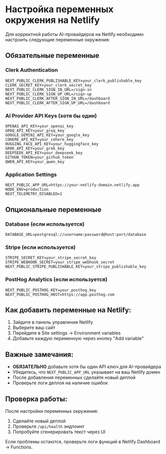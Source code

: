 # Настройка переменных окружения на Netlify

Для корректной работы AI-провайдеров на Netlify необходимо настроить следующие переменные окружения:

## Обязательные переменные

### Clerk Authentication
```
NEXT_PUBLIC_CLERK_PUBLISHABLE_KEY=your_clerk_publishable_key
CLERK_SECRET_KEY=your_clerk_secret_key
NEXT_PUBLIC_CLERK_SIGN_IN_URL=/sign-in
NEXT_PUBLIC_CLERK_SIGN_UP_URL=/sign-up
NEXT_PUBLIC_CLERK_AFTER_SIGN_IN_URL=/dashboard
NEXT_PUBLIC_CLERK_AFTER_SIGN_UP_URL=/dashboard
```

### AI Provider API Keys (хотя бы один)
```
OPENAI_API_KEY=your_openai_key
GROQ_API_KEY=your_groq_key
GOOGLE_GEMINI_API_KEY=your_google_key
COHERE_API_KEY=your_cohere_key
HUGGING_FACE_API_KEY=your_huggingface_key
GROK_API_KEY=your_grok_key
DEEPSEEK_API_KEY=your_deepseek_key
GITHUB_TOKEN=your_github_token
QWEN_API_KEY=your_qwen_key
```

### Application Settings
```
NEXT_PUBLIC_APP_URL=https://your-netlify-domain.netlify.app
NODE_ENV=production
NEXT_TELEMETRY_DISABLED=1
```

## Опциональные переменные

### Database (если используется)
```
DATABASE_URL=postgresql://username:password@host:port/database
```

### Stripe (если используется)
```
STRIPE_SECRET_KEY=your_stripe_secret_key
STRIPE_WEBHOOK_SECRET=your_stripe_webhook_secret
NEXT_PUBLIC_STRIPE_PUBLISHABLE_KEY=your_stripe_publishable_key
```

### PostHog Analytics (если используется)
```
NEXT_PUBLIC_POSTHOG_KEY=your_posthog_key
NEXT_PUBLIC_POSTHOG_HOST=https://app.posthog.com
```

## Как добавить переменные на Netlify:

1. Зайдите в панель управления Netlify
2. Выберите ваш сайт
3. Перейдите в Site settings → Environment variables
4. Добавьте каждую переменную через кнопку "Add variable"

## Важные замечания:

- **ОБЯЗАТЕЛЬНО** добавьте хотя бы один API ключ для AI-провайдера
- Убедитесь, что `NEXT_PUBLIC_APP_URL` указывает на ваш Netlify домен
- После добавления переменных сделайте новый деплой
- Проверьте логи деплоя на наличие ошибок

## Проверка работы:

После настройки переменных окружения:
1. Сделайте новый деплой
2. Проверьте `/api/health` эндпоинт
3. Попробуйте сгенерировать текст через UI

Если проблемы остаются, проверьте логи функций в Netlify Dashboard → Functions.